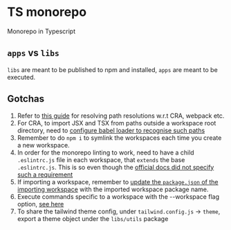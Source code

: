 # TS monorepo
Monorepo in Typescript

## `apps` vs `libs`
`libs` are meant to be published to npm and installed, `apps` are meant to be executed.

## Gotchas
1. Refer to [this guide](https://github.com/NiGhTTraX/ts-monorepo#integrations) for resolving path resolutions w.r.t CRA, webpack etc.
1. For CRA, to import JSX and TSX from paths outside a workspace root directory, need to [configure babel loader to recognise such paths](https://frontend-digest.com/using-create-react-app-in-a-monorepo-a4e6f25be7aa)
2. Remember to do `npm i` to symlink the workspaces each time you create a new workspace.
3. In order for the monorepo linting to work, need to have a child `.eslintrc.js` file in each workspace, that `extends` the base `.eslintrc.js`. This is so even though the [official docs did not specify such a requirement](https://typescript-eslint.io/docs/linting/monorepo)
4. If importing a workspace, remember to [update the `package.json` of the importing workspace](https://www.robinwieruch.de/javascript-monorepos/) with the imported workspace package name.
5. Execute commands specific to a workspace with the --workspace flag option, [see here](https://docs.npmjs.com/cli/v7/using-npm/workspaces#running-commands-in-the-context-of-workspaces)
6. To share the tailwind theme config, under `tailwind.config.js` -> `theme`, export a theme object under the `libs/utils` package
